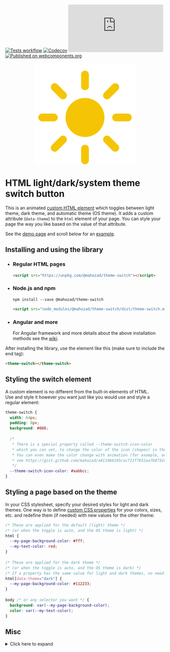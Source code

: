 [![Tests workflow](https://img.shields.io/github/actions/workflow/status/mahozad/theme-switch/ci.yml?label=Tests&logo=github)](https://github.com/mahozad/theme-switch/actions/workflows/ci.yml)
[![Codecov](https://img.shields.io/codecov/c/gh/mahozad/theme-switch?label=Coverage&logo=codecov&logoColor=%23FF56C0&token=C4P4I1TQTF)](https://codecov.io/gh/mahozad/theme-switch)
[![Minified size](https://img.shields.io/github/size/mahozad/theme-switch/dist/theme-switch.min.js?label=Minified%20size)](https://unpkg.com/@mahozad/theme-switch)
[![Published on webcomponents.org](https://img.shields.io/badge/webcomponents.org-published-9351dc.svg)](https://www.webcomponents.org/element/@mahozad/theme-switch)

<div align="center">

![Animated icon](https://raw.githubusercontent.com/mahozad/theme-switch/main/icon.svg)

</div>

# HTML light/dark/system theme switch button

This is an animated [custom HTML element](https://developer.mozilla.org/en-US/docs/Web/Web_Components/Using_custom_elements)
which toggles between light theme, dark theme, and automatic theme (OS theme).
It adds a custom attribute (`data-theme`) to the `html` element of your page.
You can style your page the way you like based on the value of that attribute.

See the [demo page](https://mahozad.ir/theme-switch/) and scroll below for an [example](#styling-a-page-based-on-the-theme).

## Installing and using the library

  - ### Regular HTML pages
    ```html
    <script src="https://unpkg.com/@mahozad/theme-switch"></script>
    ```
  - ### Node.js and npm
    ```shell
    npm install --save @mahozad/theme-switch
    ```
    ```html
    <script src="node_modules/@mahozad/theme-switch/dist/theme-switch.min.js"></script>
    ```

  - ### Angular and more
    For Angular framework and more details about the above installation methods see the [wiki](https://github.com/mahozad/theme-switch/wiki).

After installing the library, use the element like this (make sure to include the end tag):

```html
<theme-switch></theme-switch>
```

## Styling the switch element

A custom element is no different from the built-in elements of HTML.  
Use and style it however you want just like you would use and style a regular element:

```css
theme-switch {
  width: 64px;
  padding: 8px;
  background: #888;
  
  /*
   * There is a special property called --theme-switch-icon-color
   * which you can set, to change the color of the icon (shapes) in the switch.
   * You can even make the color change with animation (for example, on mouse hover);
   * see https://gist.github.com/mahozad/a8114b6145cac721f7652aa7b0732cf6
   */
  --theme-switch-icon-color: #aabbcc;
}
```

## Styling a page based on the theme

In your CSS stylesheet, specify your desired styles for light and dark themes.
One way is to define [custom CSS properties](https://developer.mozilla.org/en-US/docs/Web/CSS/Using_CSS_custom_properties)
for your colors, sizes, etc. and redefine them (if needed) with new values for the other theme:

```css
/* These are applied for the default (light) theme */
/* (or when the toggle is auto, and the OS theme is light) */
html {
  --my-page-background-color: #fff;
  --my-text-color: red;
}

/* These are applied for the dark theme */
/* (or when the toggle is auto, and the OS theme is dark) */
/* If a property has the same value for light and dark themes, no need to redeclare it here */
html[data-theme="dark"] {
  --my-page-background-color: #112233;
}

body /* or any selector you want */ {
  background: var(--my-page-background-color);
  color: var(--my-text-color);
}
```

## Misc

<details>

<summary>Click here to expand</summary>

The switch element fires (triggers) a custom event called `themeToggle` every time it is toggled (clicked).
You can listen and react to it if you want:

```javascript
document.addEventListener("themeToggle", event => {
  console.log(`Old theme: ${ event.detail.oldState }`);
  console.log(`New theme: ${ event.detail.newState }`);
  // More operations...
});
```

---

This widget was inspired by [this YouTube video](https://youtu.be/kZiS1QStIWc)
and [this library](https://github.com/GoogleChromeLabs/dark-mode-toggle).

---

See [this article](https://css-tricks.com/web-components-are-easier-than-you-think/)
which is about creating HTML custom elements.

See the icon for switching themes (located in the top right corner) on
[Google Fonts site](https://fonts.google.com/icons).  
Also see [this site](https://rastikerdar.github.io/vazirmatn).

See [this article](https://css-tricks.com/a-complete-guide-to-dark-mode-on-the-web)
for implementing dark/light theme on sites.

See [this post](https://stackoverflow.com/q/56300132/8583692) for how to override
dark/light theme for a site.

See [this comprehensive GitHub repo](https://github.com/mateusortiz/webcomponents-the-right-way) about custom elements.
  
See [this feature](https://chromestatus.com/feature/5452774595624960).

---

### Similar libraries
  - [Dark Mode Toggle](https://github.com/H0rn0chse/dark-mode-toggle)
  - [\<dark-mode-toggle>](https://github.com/GoogleChromeLabs/dark-mode-toggle)
  - [\<color-scheme-button>](https://github.com/CICCIOSGAMINO/color-scheme-button)
  - [\<theme-toggle>](https://github.com/mothepro/theme-toggle)
  - [Binary theme switcher component](https://github.com/diegosanchezp/theme-switcher-component)

---

TODO:
  - Try to add the library to [rufus site](https://github.com/pbatard/rufus-web)
  - Try to add the library to [jest site](https://github.com/facebook/jest) (probably its `docs/` directory. see [this PR](https://github.com/facebook/jest/pull/11021))
  - Try to add the library to [MDN site](https://developer.mozilla.org/en-US/)
  - Try to add the library to [docusaurus](https://github.com/facebook/docusaurus)
  - Try to add the library to [dokka](https://github.com/Kotlin/dokka)
  - Try to add the library to [Spring website](https://spring.io/) and [Spring docs](https://docs.spring.io/spring-framework/docs/current/reference/html/)
  - Try to add the library to [mkdocs-material](https://github.com/squidfunk/mkdocs-material)
  - Try to add the library to [bootstrap website](https://getbootstrap.com/)
  - Try to add the library to [Electron js website](https://www.electronjs.org/)
  - Try to add the library to https://playwright.dev/
  - Try to add the library to https://tailwindcss.com/
  - Try to add the library to [scoop website](https://scoop.sh/)
  - See [chrome auto dark feature for android](https://developer.chrome.com/blog/new-in-chrome-98/#autodark-opt-out)

</details>
